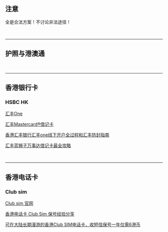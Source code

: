 ## 注意

全是合法方案！不讨论非法途径！

<br>

---

## 护照与港澳通


<br>

---


## 香港银行卡

### HSBC HK

[汇丰One](https://www.hsbc.com.hk/zh-cn/accounts/products/one/)

[汇丰Mastercard®借记卡](https://www.hsbc.com.hk/zh-cn/debit-cards/products/mastercard-debit-card/)

[香港汇丰银行汇丰one线下开户全过程和汇丰防封指南](https://zhuanlan.zhihu.com/p/16900249822)

[汇丰蓝狮子万事达借记卡最全攻略](https://zhuanlan.zhihu.com/p/712354752)

<br>

---


## 香港电话卡

### Club sim

[Club sim 官网](clubsim.com.hk)

[香港电话卡 Club Sim 保号经验分享](https://blog.uuphy.com/posts/club-sim-%E9%A6%99%E6%B8%AF%E7%94%B5%E8%AF%9D%E5%8D%A1-%E4%BF%9D%E5%8F%B7-esim/)

[可在大陆长期漫游的香港Club SIM电话卡，收短信保号一年仅需6港币](https://zhuanlan.zhihu.com/p/644945459)